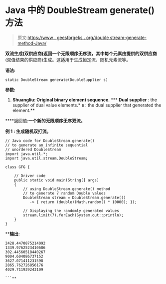 # Java 中的 DoubleStream generate()方法

> 原文:[https://www . geesforgeks . org/double stream-generate-method-Java/](https://www.geeksforgeeks.org/doublestream-generate-method-java/)

**双流生成(双供应商)**返回一个无限顺序无序流，其中每个元素由提供的**双供应商**(双值结果的供应商)生成。这适用于生成恒定流、随机元素流等。

**语法:**

```
static DoubleStream generate(DoubleSupplier s)

```

**参数:**

1.  **Shuangliu: Original binary element sequence.**
***   **Dual supplier** : the supplier of dual value elements.*   **s** : the dual supplier that generated the element.**

****返回值:**一个新的无限顺序无序双流。**

****例 1 :** 生成随机双打流。**

```
// Java code for DoubleStream.generate()
// to generate an infinite sequential
// unordered DoubleStream
import java.util.*;
import java.util.stream.DoubleStream;

class GFG {

    // Driver code
    public static void main(String[] args)
    {
        // using DoubleStream.generate() method
        // to generate 7 random Double values
        DoubleStream stream = DoubleStream.generate(()
           -> { return (double)(Math.random() * 10000); });

        // Displaying the randomly generated values
        stream.limit(7).forEach(System.out::println);
    }
}
```

****输出:**

```
2428.4470875214092
1339.9762523410686
302.44560518440267
9004.604086737152
3627.071411231598
2865.762726856176
4029.711939243109

```**